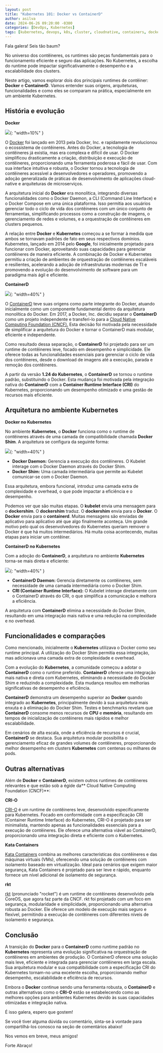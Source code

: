 ```yaml
---
layout: post
title: "Kubernetes 101: Docker vs ContainerD"
author: asilva
date: 2024-06-26 09:20:00 -0300
categories: [DevOps, Kubernetes]
tags: [kubernetes, devops, k8s, cluster, cloudnative, containers, docker, microservices]
---
```


Fala galera! Seis tão baum?

No universo dos contêineres, os runtimes são peças fundamentais para o funcionamento eficiente e seguro das aplicações. No Kubernetes, a escolha do runtime pode impactar significativamente o desempenho e a escalabilidade dos clusters. 

Neste artigo, vamos explorar dois dos principais runtimes de contêiner: **Docker** e **ContainerD**. Vamos entender suas origens, arquiteturas, funcionalidades e como eles se comparam na prática, especialmente em um ambiente Kubernetes.

## **História e evolução**

**Docker**

![](/assets/img/82/runtime01.png){: "width=10%" } 

O <a href="https://docker.com" target="_blank"> Docker</a> foi lançado em 2013 pela Docker, Inc. e rapidamente revolucionou o ecossistema de contêineres. Antes do Docker, a tecnologia de contêineres já existia, mas era complexa e difícil de usar. O Docker simplificou drasticamente a criação, distribuição e execução de contêineres, proporcionando uma ferramenta poderosa e fácil de usar. Com sua interface intuitiva e robusta, o Docker tornou a tecnologia de contêineres acessível a desenvolvedores e operadores, promovendo a adoção generalizada de práticas de desenvolvimento de aplicações cloud-native e arquiteturas de microserviços.

A arquitetura inicial do **Docker** era monolítica, integrando diversas funcionalidades como o Docker Daemon, a CLI (Command Line Interface) e o Docker Compose em uma única plataforma. Isso permitia aos usuários gerenciar todo o ciclo de vida dos contêineres com um único conjunto de ferramentas, simplificando processos como a construção de imagens, o gerenciamento de redes e volumes, e a orquestração de contêineres em clusters pequenos.

A relação entre **Docker** e **Kubernetes** começou a se formar à medida que ambos se tornavam padrões de fato em seus respectivos domínios. Kubernetes, lançado em 2014 pelo **Google**, foi inicialmente projetado para funcionar com Docker, aproveitando suas capacidades para gerenciar contêineres de maneira eficiente. A combinação de Docker e Kubernetes permitiu a criação de ambientes de orquestração de contêineres escaláveis e resilientes, acelerando a adoção de infraestruturas modernas de TI e promovendo a evolução do desenvolvimento de software para um paradigma mais ágil e eficiente.

**ContainerD**

![](/assets/img/82/runtime02.png){: "width=40%" } 

O <a href="https://containerd.io" target="_blank"> ContainerD</a> teve suas origens como parte integrante do Docker, atuando inicialmente como um componente fundamental dentro da arquitetura monolítica do Docker. Em 2017, a Docker, Inc. decidiu separar o **ContainerD** como um projeto independente e transferi-lo para a <a href="https://containerd.io" target="_blank"> Cloud Native Computing Foundation (CNCF).</a> Esta decisão foi motivada pela necessidade de simplificar a arquitetura do Docker e tornar o ContainerD mais modular, eficiente e independente.

Como resultado dessa separação, o **ContainerD** foi projetado para ser um runtime de contêineres leve, focado em desempenho e simplicidade. Ele oferece todas as funcionalidades essenciais para gerenciar o ciclo de vida dos contêineres, desde o download de imagens até a execução, parada e remoção dos contêineres.

A partir da versão **1.24 do Kubernetes**, o **ContainerD** se tornou o runtime padrão, substituindo o Docker. Esta mudança foi motivada pela integração nativa do **ContainerD** com a **Container Runtime Interface (CRI)** do Kubernetes, proporcionando um desempenho otimizado e uma gestão de recursos mais eficiente.

## **Arquitetura no ambiente Kubernetes**

**Docker no Kubernetes**

No ambiente **Kubernetes**, o **Docker** funciona como o runtime de contêineres através de uma camada de compatibilidade chamada **Docker Shim**. A arquitetura se configura da seguinte forma:

![](/assets/img/82/runtime03.png){: "width=40%" } 

- **Docker Daemon:** Gerencia a execução dos contêineres. O Kubelet interage com o Docker Daemon através do Docker Shim.
- **Docker Shim:** Uma camada intermediária que permite ao Kubelet comunicar-se com o Docker Daemon.

Essa arquitetura, embora funcional, introduz uma camada extra de complexidade e overhead, o que pode impactar a eficiência e o desempenho.

Podemos ver que são muitas etapas. O **kubelet** envia uma mensagem para o **dockershim**. O **dockershim** traduz. O **dockershim** envia para o **Docker**. O **Docker** envia para o **containerd**. Muitas mensagens são enviadas de aplicativo para aplicativo até que algo finalmente aconteça. Um grande motivo pelo qual os desenvolvedores do Kubernetes queriam remover o Docker é que há muitos intermediários. Há muita coisa acontecendo, muitas etapas para iniciar um contêiner.

**ContainerD no Kubernetes**

Com a adoção do **ContainerD**, a arquitetura no ambiente **Kubernetes** torna-se mais direta e eficiente:

![](/assets/img/82/runtime04.png){: "width=40%" } 

- **ContainerD Daemon:** Gerencia diretamente os contêineres, sem necessidade de uma camada intermediária como o Docker Shim.
- **CRI (Container Runtime Interface):** O Kubelet interage diretamente com o ContainerD através do CRI, o que simplifica a comunicação e melhora a eficiência.

A arquitetura com **ContainerD** elimina a necessidade do Docker Shim, resultando em uma integração mais nativa e uma redução na complexidade e no overhead.

## **Funcionalidades e comparações**

Como mencionado, inicialmente o **Kubernetes** utilizava o Docker como seu runtime principal. A utilização do Docker Shim permitia essa integração, mas adicionava uma camada extra de complexidade e overhead.

Com a evolução do **Kubernetes**, a comunidade começou a adotar o **ContainerD** como o runtime preferido. **ContainerD** oferece uma integração mais nativa e direta com Kubernetes, eliminando a necessidade do Docker Shim e reduzindo a complexidade. Esta mudança resultou em melhorias significativas de desempenho e eficiência.

**ContainerD** demonstra um desempenho superior ao **Docker** quando integrado ao **Kubernetes**, principalmente devido à sua arquitetura mais enxuta e à eliminação do Docker Shim. Testes e benchmarks revelam que **ContainerD** consome menos recursos de **CPU** e **memória**, resultando em tempos de inicialização de contêineres mais rápidos e melhor escalabilidade.

Em cenários de alta escala, onde a eficiência de recursos é crucial, **ContainerD** se destaca. Sua arquitetura modular possibilita o gerenciamento eficaz de grandes volumes de contêineres, proporcionando melhor desempenho em clusters **Kubernetes** com centenas ou milhares de pods.

## **Outras alternativas**

Além de **Docker** e **ContainerD**, existem outros runtimes de contêineres relevantes e que estão sob a égide da** Cloud Native Computing Foundation (CNCF)**:

**CRI-O**

<a href="https://cri-o.io/" target="_blank"> CRI-O</a> é um runtime de contêineres leve, desenvolvido especificamente para Kubernetes. Focado em conformidade com a especificação CRI (Container Runtime Interface) do Kubernetes, CRI-O é projetado para ser minimalista, mantendo apenas as funcionalidades essenciais para a execução de contêineres. Ele oferece uma alternativa viável ao ContainerD, proporcionando uma integração direta e eficiente com o Kubernetes.

**Kata Containers**

 <a href="https://katacontainers.io/" target="_blank"> Kata Containers</a>  combina as melhores características dos contêineres e das máquinas virtuais (VMs), oferecendo uma solução de contêineres com isolamento baseado em virtualização. Ideal para cenários que exigem maior segurança, Kata Containers é projetado para ser leve e rápido, enquanto fornece um nível adicional de isolamento de segurança.

**rkt**

<a href="https://github.com/rkt/rkt" target="_blank"> rkt</a> (pronunciado "rocket") é um runtime de contêineres desenvolvido pela CoreOS, que agora faz parte da CNCF. rkt foi projetado com um foco em segurança, modularidade e simplicidade, proporcionando uma alternativa robusta ao Docker. Ele oferece um modelo de execução mais seguro e flexível, permitindo a execução de contêineres com diferentes níveis de isolamento e segurança.

## **Conclusão**

A transição do **Docker** para o **ContainerD** como runtime padrão no **Kubernetes** representa uma evolução significativa na orquestração de contêineres em ambientes de produção. O ContainerD oferece uma solução mais leve, eficiente e integrada para gerenciar contêineres em larga escala. Sua arquitetura modular e sua compatibilidade com a especificação CRI do Kubernetes tornam-no uma excelente escolha, proporcionando melhor desempenho, escalabilidade e eficiência de recursos.

Embora o **Docker** continue sendo uma ferramenta robusta, o **ContainerD** e outras alternativas como o **CRI-O** estão se estabelecendo como as melhores opções para ambientes Kubernetes devido às suas capacidades otimizadas e integração nativa.

É isso galera, espero que gostem!

Se você tiver alguma dúvida ou comentário, sinta-se à vontade para compartilhá-los conosco na seção de comentários abaixo!

Nos vemos em breve, meus amigos!

Forte Abraço!
